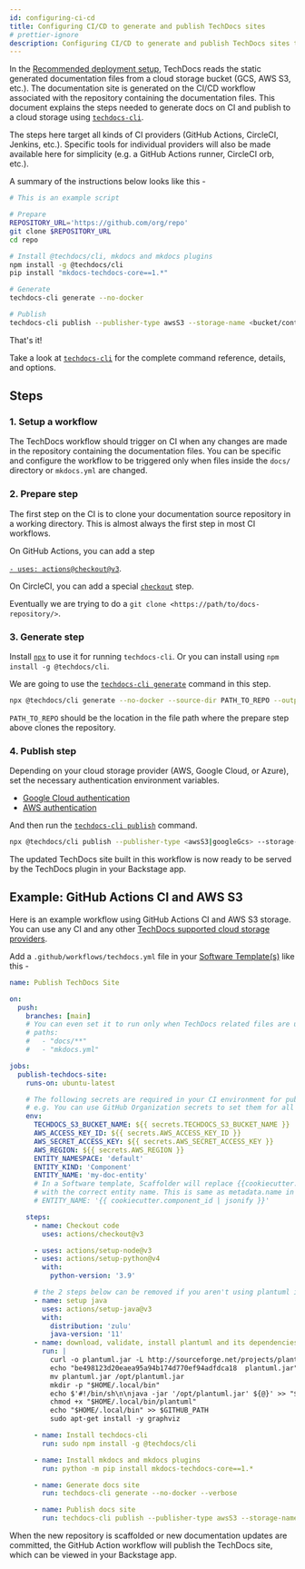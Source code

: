 ```yaml
---
id: configuring-ci-cd
title: Configuring CI/CD to generate and publish TechDocs sites
# prettier-ignore
description: Configuring CI/CD to generate and publish TechDocs sites to cloud storage
---
```


In the [Recommended deployment setup](./architecture.md#recommended-deployment),
TechDocs reads the static generated documentation files from a cloud storage
bucket (GCS, AWS S3, etc.). The documentation site is generated on the CI/CD
workflow associated with the repository containing the documentation files. This
document explains the steps needed to generate docs on CI and publish to a cloud
storage using [`techdocs-cli`](./cli.md).

The steps here target all kinds of CI providers (GitHub Actions, CircleCI,
Jenkins, etc.). Specific tools for individual providers will also be made
available here for simplicity (e.g. a GitHub Actions runner, CircleCI orb,
etc.).

A summary of the instructions below looks like this -

```sh
# This is an example script

# Prepare
REPOSITORY_URL='https://github.com/org/repo'
git clone $REPOSITORY_URL
cd repo

# Install @techdocs/cli, mkdocs and mkdocs plugins
npm install -g @techdocs/cli
pip install "mkdocs-techdocs-core==1.*"

# Generate
techdocs-cli generate --no-docker

# Publish
techdocs-cli publish --publisher-type awsS3 --storage-name <bucket/container> --entity <Namespace/Kind/Name>
```

That's it!

Take a look at [`techdocs-cli`](./cli.md) for the complete command reference,
details, and options.

## Steps

### 1. Setup a workflow

The TechDocs workflow should trigger on CI when any changes are made in the
repository containing the documentation files. You can be specific and configure
the workflow to be triggered only when files inside the `docs/` directory or
`mkdocs.yml` are changed.

### 2. Prepare step

The first step on the CI is to clone your documentation source repository in a
working directory. This is almost always the first step in most CI workflows.

On GitHub Actions, you can add a step

[`- uses: actions@checkout@v3`](https://github.com/actions/checkout).

On CircleCI, you can add a special
[`checkout`](https://circleci.com/docs/2.0/configuration-reference/#checkout)
step.

Eventually we are trying to do a `git clone <https://path/to/docs-repository/>`.

### 3. Generate step

Install [`npx`](https://www.npmjs.com/package/npx) to use it for running
`techdocs-cli`. Or you can install using `npm install -g @techdocs/cli`.

We are going to use the
[`techdocs-cli generate`](./cli.md#generate-techdocs-site-from-a-documentation-project)
command in this step.

```sh
npx @techdocs/cli generate --no-docker --source-dir PATH_TO_REPO --output-dir ./site
```

`PATH_TO_REPO` should be the location in the file path where the prepare step
above clones the repository.

### 4. Publish step

Depending on your cloud storage provider (AWS, Google Cloud, or Azure), set the
necessary authentication environment variables.

- [Google Cloud authentication](https://cloud.google.com/storage/docs/authentication#libauth)
- [AWS authentication](https://docs.aws.amazon.com/sdk-for-javascript/v3/developer-guide/loading-node-credentials-environment.html)

And then run the
[`techdocs-cli publish`](./cli.md#publish-generated-techdocs-sites) command.

```sh
npx @techdocs/cli publish --publisher-type <awsS3|googleGcs> --storage-name <bucket/container> --entity <namespace/kind/name> --directory ./site
```

The updated TechDocs site built in this workflow is now ready to be served by
the TechDocs plugin in your Backstage app.

## Example: GitHub Actions CI and AWS S3

Here is an example workflow using GitHub Actions CI and AWS S3 storage. You can
use any CI and any other
[TechDocs supported cloud storage providers](README.md#platforms-supported).

Add a `.github/workflows/techdocs.yml` file in your
[Software Template(s)](../software-templates/index.md) like this -

```yaml
name: Publish TechDocs Site

on:
  push:
    branches: [main]
    # You can even set it to run only when TechDocs related files are updated.
    # paths:
    #   - "docs/**"
    #   - "mkdocs.yml"

jobs:
  publish-techdocs-site:
    runs-on: ubuntu-latest

    # The following secrets are required in your CI environment for publishing files to AWS S3.
    # e.g. You can use GitHub Organization secrets to set them for all existing and new repositories.
    env:
      TECHDOCS_S3_BUCKET_NAME: ${{ secrets.TECHDOCS_S3_BUCKET_NAME }}
      AWS_ACCESS_KEY_ID: ${{ secrets.AWS_ACCESS_KEY_ID }}
      AWS_SECRET_ACCESS_KEY: ${{ secrets.AWS_SECRET_ACCESS_KEY }}
      AWS_REGION: ${{ secrets.AWS_REGION }}
      ENTITY_NAMESPACE: 'default'
      ENTITY_KIND: 'Component'
      ENTITY_NAME: 'my-doc-entity'
      # In a Software template, Scaffolder will replace {{cookiecutter.component_id | jsonify}}
      # with the correct entity name. This is same as metadata.name in the entity's catalog-info.yaml
      # ENTITY_NAME: '{{ cookiecutter.component_id | jsonify }}'

    steps:
      - name: Checkout code
        uses: actions/checkout@v3

      - uses: actions/setup-node@v3
      - uses: actions/setup-python@v4
        with:
          python-version: '3.9'

      # the 2 steps below can be removed if you aren't using plantuml in your documentation
      - name: setup java
        uses: actions/setup-java@v3
        with:
          distribution: 'zulu'
          java-version: '11'
      - name: download, validate, install plantuml and its dependencies
        run: |
          curl -o plantuml.jar -L http://sourceforge.net/projects/plantuml/files/plantuml.1.2021.4.jar/download
          echo "be498123d20eaea95a94b174d770ef94adfdca18  plantuml.jar" | sha1sum -c -
          mv plantuml.jar /opt/plantuml.jar
          mkdir -p "$HOME/.local/bin"
          echo $'#!/bin/sh\n\njava -jar '/opt/plantuml.jar' ${@}' >> "$HOME/.local/bin/plantuml"
          chmod +x "$HOME/.local/bin/plantuml"
          echo "$HOME/.local/bin" >> $GITHUB_PATH
          sudo apt-get install -y graphviz

      - name: Install techdocs-cli
        run: sudo npm install -g @techdocs/cli

      - name: Install mkdocs and mkdocs plugins
        run: python -m pip install mkdocs-techdocs-core==1.*

      - name: Generate docs site
        run: techdocs-cli generate --no-docker --verbose

      - name: Publish docs site
        run: techdocs-cli publish --publisher-type awsS3 --storage-name $TECHDOCS_S3_BUCKET_NAME --entity $ENTITY_NAMESPACE/$ENTITY_KIND/$ENTITY_NAME
```

When the new repository is scaffolded or new documentation updates are
committed, the GitHub Action workflow will publish the TechDocs site, which can
be viewed in your Backstage app.
